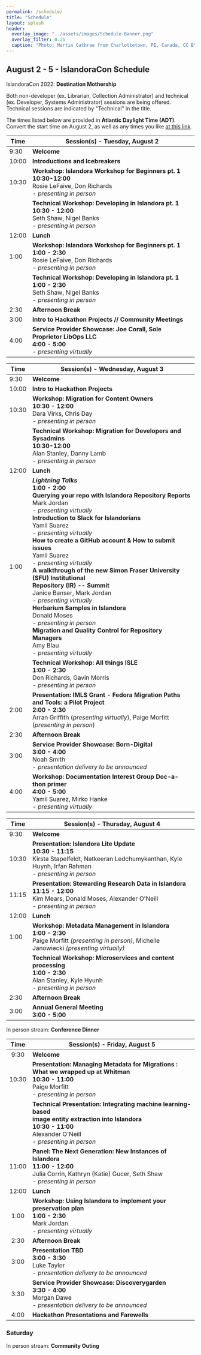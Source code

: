 ```yaml
---
permalink: /schedule/
title: "Schedule"
layout: splash
header:
  overlay_image: "../assets/images/Schedule-Banner.png"
  overlay_filter: 0.25
  caption: "Photo: Martin Cathrae from Charlottetown, PE, Canada, CC BY-SA 2.0, via Wikimedia Commons"
---
```


## August 2 - 5 - IslandoraCon Schedule

IslandoraCon 2022: **Destination Mothership**

Both non-developer (ex. Librarian, Collection Administrator) and technical (ex. Developer, Systems Administrator) sessions are being offered. Technical sessions are indicated by "Technical" in the title.

The times listed below are provided in **Atlantic Daylight Time (ADT)**. Convert the start time on August 2, as well as any times you like [at this link](https://www.timeanddate.com/worldclock/fixedtime.html?msg=IslandoraCon&iso=20220802T0930&p1=753). 


| Time  | Session(s) - Tuesday, August 2                                                                                                                 |
|-------|---------------------------------------------------------------------------------------------------------------------------------------|
| 9:30  | **Welcome**                                                                                                                           |
| 10:00 | **Introductions and Icebreakers**                                                                                                     |
| 10:30 | **Workshop: Islandora Workshop for Beginners pt. 1 <br>10:30-12:00**<br>Rosie LeFaive, Don Richards <br>_- presenting in person_ |
|       | **Technical Workshop: Developing in Islandora pt. 1 <br>10:30 - 12:00**<br>Seth Shaw, Nigel Banks <br>_- presenting in person_      |
| 12:00 | **Lunch**                                                                                                                             |
| 1:00  | **Workshop: Islandora Workshop for Beginners pt. 1 <br>1:00 - 2:30**<br>Rosie LeFaive, Don Richards <br>_- presenting in person_     |
|       | **Technical Workshop: Developing in Islandora pt. 1 <br>1:00 - 2:30**<br>Seth Shaw, Nigel Banks <br>_- presenting in person_        |
| 2:30  | **Afternoon Break**                                                                                                                   |
| 3:00  | **Intro to Hackathon Projects // Community Meetings**                                                                                 |
| 4:00  | **Service Provider Showcase: Joe Corall, Sole Proprietor LibOps LLC<br>4:00 - 5:00**<br>_- presenting virtually_                      |



| Time  | Session(s) - Wednesday, August 3                                                                                                                                                                                                                                                                                                                                                                                                                                                                                                                                                                                                                                                                               |
|-------|-----------------------------------------------------------------------------------------------------------------------------------------------------------------------------------------------------------------------------------------------------------------------------------------------------------------------------------------------------------------------------------------------------------------------------------------------------------------------------------------------------------------------------------------------------------------------------------------------------------------------------------------------------------------------------------------------------|
| 9:30  | **Welcome**                                                                                                                                                                                                                                                                                                                                                                                                                                                                                                                                                                                                                                                                                         |
| 10:00 | **Intro to Hackathon Projects**                                                                                                                                                                                                                                                                                                                                                                                                                                                                                                                                                                                                                                                                     |
| 10:30 | **Workshop: Migration for Content Owners <br>10:30 - 12:00**<br>Dara Virks, Chris Day <br>_- presenting in person_                                                                                                                                                                                                                                                                                                                                                                                                                                                                                                                                                                                 |
|       | **Technical Workshop: Migration for Developers and Sysadmins<br>10:30-12:00**<br>Alan Stanley, Danny Lamb <br>_- presenting in person_                                                                                                                                                                                                                                                                                                                                                                                                                                                                                                                                        |
| 12:00 | **Lunch**                                                                                                                                                                                                                                                                                                                                                                                                                                                                                                                                                                                                                                                                                           |
| 1:00  | **_Lightning Talks_**<br>**1:00 - 2:00**<br>**Querying your repo with Islandora Repository Reports**<br>Mark Jordan <br>_- presenting virtually_<br>**Introduction to Slack for Islandorians**<br>Yamil Suarez <br>_- presenting virtually_<br>**How to create a GitHub account & How to submit issues**<br>Yamil Suarez <br>_- presenting virtually_<br>**A walkthrough of the new Simon Fraser University (SFU) Institutional<br>Repository (IR) -- Summit** <br>Janice Banser, Mark Jordan <br>_- presenting virtually_<br>**Herbarium Samples in Islandora**<br>Donald Moses <br>_- presenting in person_<br>**Migration and Quality Control for Repository Managers**<br>Amy Blau <br>_- presenting virtually_ |
|       | **Technical Workshop: All things ISLE<br>1:00 - 2:30**<br>Don Richards, Gavin Morris<br>_- presenting in person_                                                                                                                                                                                                                                                                                                                                                                                                                                                                                                                                                                                  |
| 2:00  | **Presentation: IMLS Grant - Fedora Migration Paths and Tools: a Pilot Project<br>2:00 - 2:30**<br>Arran Griffith (_presenting virtually_), Paige Morfitt (_presenting in person_)                                                                                                                                                                                                                                                                                                                                                                                                                                                                                                                                                       |
| 2:30  | **Afternoon Break**                                                                                                                                                                                                                                                                                                                                                                                                                                                                                                                                                                                                                                                                                 |
| 3:00  | **Service Provider Showcase: Born-Digital<br>3:00 - 4:00**<br>Noah Smith<br>_- presentation delivery to be announced_                                                                                                                                                                                                                                                                                                                                                                                                                                                                                                                                                                               |
| 4:00  | **Workshop: Documentation Interest Group Doc-a-thon primer<br>4:00 - 5:00**<br>Yamil Suarez, Mirko Hanke <br>_- presenting virtually_                                                                                                                                                                                                                                                                                                                                                                                                                                                                                                                                                                            |




| Time  | Session(s) - Thursday, August 4                                                                                                                                             |
|-------|-------------------------------------------------------------------------------------------------------------------------------------------------------------------|
| 9:30  | **Welcome**                                                                                                                                                       |
| 10:30 | **Presentation: Islandora Lite Update <br>10:30 - 11:15**<br>Kirsta Stapelfeldt, Natkeeran Ledchumykanthan, Kyle Huynh, Irfan Rahman <br>_- presenting in person_ |
| 11:15 | **Presentation: Stewarding Research Data in Islandora<br>11:15 - 12:00**<br>Kim Mears, Donald Moses, Alexander O'Neill <br>_- presenting in person_               |
| 12:00 | **Lunch**                                                                                                                                                         |
| 1:00  | **Workshop: Metadata Management in Islandora <br>1:00 - 2:30**<br>Paige Morfitt _(presenting in person)_, Michelle Janowiecki _(presenting virtually)_<br>                                  |
|       | **Technical Workshop: Microservices and content processing <br>1:00 - 2:30**<br>Alan Stanley, Kyle Hyunh <br>_- presenting in person_                            |
| 2:30  | **Afternoon Break**                                                                                                                                               |
| 3:00  | **Annual General Meeting<br>3:00 - 5:00**                                                                                                                         |

In person stream: **Conference Dinner**



|  Time | Session(s) - Friday, August 5                                                                                                                                            |
|:-----:|--------------------------------------------------------------------------------------------------------------------------------------------------------------------------|
| 9:30  | **Welcome**                                                                                                                                                              |
| 10:30 | **Presentation: Managing Metadata for Migrations :<br>What we wrapped up at Whitman<br>10:30 - 11:00**<br>Paige Morfitt<br>_- presenting in person_                         |
|       | **Technical Presentation: Integrating machine learning-based<br>image entity extraction into Islandora<br>10:30 - 11:00**<br>Alexander O'Neill<br>_- presenting in person_ |
| 11:00 | **Panel: The Next Generation: New Instances of Islandora<br>11:00 - 12:00**<br>Julia Corrin, Kathryn (Katie) Gucer, Seth Shaw<br>_- presenting in person_                |
| 12:00 | **Lunch**                                                                                                                                                                |
| 1:00  | **Workshop: Using Islandora to implement your preservation plan<br>1:00 - 2:30**<br>Mark Jordan<br>_- presenting virtually_                                              |
| 2:30  | **Afternoon Break**                                                                                                                                                      |
| 3:00  | **Presentation TBD<br>3:00 - 3:30**<br>Luke Taylor<br>_- presentation delivery to be announced_                                                       |
| 3:30  | **Service Provider Showcase: Discoverygarden<br>3:30 - 4:00**<br>Morgan Dawe<br>_- presentation delivery to be announced_                                                |
| 4:00  | **Hackathon Presentations and Farewells**                                                                                                                                |


### Saturday 

In person stream: **Community Outing**
